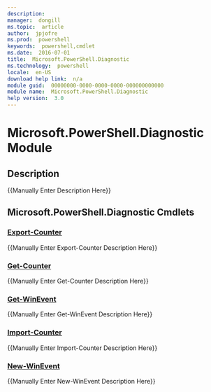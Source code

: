 ```yaml
---
description:  
manager:  dongill
ms.topic:  article
author:  jpjofre
ms.prod:  powershell
keywords:  powershell,cmdlet
ms.date:  2016-07-01
title:  Microsoft.PowerShell.Diagnostic
ms.technology:  powershell
locale:  en-US
download help link:  n/a
module guid:  00000000-0000-0000-0000-000000000000
module name:  Microsoft.PowerShell.Diagnostic
help version:  3.0
---
```



# Microsoft.PowerShell.Diagnostic Module
## Description
{{Manually Enter Description Here}}

## Microsoft.PowerShell.Diagnostic Cmdlets
### [Export-Counter](Export-Counter.md)
{{Manually Enter Export-Counter Description Here}}

### [Get-Counter](Get-Counter.md)
{{Manually Enter Get-Counter Description Here}}

### [Get-WinEvent](Get-WinEvent.md)
{{Manually Enter Get-WinEvent Description Here}}

### [Import-Counter](Import-Counter.md)
{{Manually Enter Import-Counter Description Here}}

### [New-WinEvent](New-WinEvent.md)
{{Manually Enter New-WinEvent Description Here}}

